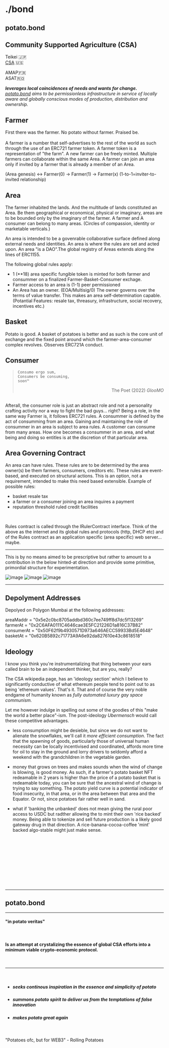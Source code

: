 # ./bond

## potato.bond

## Community Supported Agriculture (CSA)

Teikei 🇯🇵 <br>
[CSA](https://en.wikipedia.org/wiki/Community-supported_agriculture) 🇺🇸 <br>


AMAP🇫🇷 <br>
ASAT🇷🇴 <br>

<i><b>leverages local coincidences of needs and wants for change. </b> <br>
[potato.bond](http://www.potato.bond) aims to be permissionless infrastructure in service of locally aware and globally conscious modes of production, distribution and ownership.</i>


## Farmer
First there was the farmer. No potato without farmer. Praised be. 
<br><br>
A farmer is a number that self-advertises to the rest of the world as such through the use of an ERC721 farmer token. A farmer token is a representation of "the farm". A new farmer can be freely minted. Multiple farmers can collaborate within the same Area. A farmer can join an area only if invited by a farmer that is already a member of an Area. <br>

(Area genesis) <-> Farmer(0) -> Farmer(1) -> Farmer(x) (1-to-1=inviter-to-invited relationship)

## Area 

The farmer inhabited the lands. And the multitude of lands constituted an Area. Be them geographical or economical, physical or imaginary, areas are to be bounded only by the imaginary of the farmer. A farmer and A consumer can belong to many areas. (Circles of compassion, identity or marketable verticals.)

An area is intended to be a govenrable collaborative surface defined along external needs and identities. An area is where the rules are set and acted upon. An area "is a DAO".The global registry of Areas extends along the lines of ERC1155. 

The following global rules apply: 
- 1 (**18) area specific fungible token is minted for both farmer and consummer on a finalized Farmer-Basket-Consumer exchage.
- Farmer access to an area is (1-1) peer permissioned
- An Area has an owner. (EOA/Multisig/0) The owner governs over the terms of value transfer. This makes an area self-determination capable. (Potantial Features: resale tax, threasury, infrastructure, social recovery, incentives etc.)

## Basket <br>
Potato is good. A basket of potatoes is better and as such is the core unit of exchange and the fixed point around which the farmer-area-consumer complex revolves. Observes ERC721A conduct.

## Consumer <br>
 >`Consumo ergo sum,` <br>
 >`Consumers be consuming,`<br>
 `soon™` <br>
 > <div style="text-align: right"> The Poet (2022) <i>GlooMO </i></div>
<br>
 Afterall, the consumer role is just an abstract role and not a personality crafting activity nor a way to fight the bad guys... right? Being a role, in the same way Farmer is, it follows ERC721 rules. A consummer is defined by the act of consumming from an area. Gaining and maintaining the role of consummer in an area is subject to area rules. A customer can consume from many areas. How one becomes a consummer in an area, and what being and doing so entitles is at the discretion of that particular area.
<br>

## Area Governing Contract

An area can have rules. These rules are to be determined by the area owner(s) be them farmers, consumers, creditors etc. These rules are event-based, and executed on structural actions. This is an option, not a requirement, intended to make this need based extensible. Example of possible rules:

- basket resale tax
- a farmer or a consumer joining an area inquires a payment
- reputation threshold ruled credit facilities

<br>

Rules contract is called through the IRulerContract interface. Think of the above as the internet and its global rules and protocols (http, DHCP etc) and of the Rules contract as an application specific (area specific) web server... maybe.

___

This is by no means aimed to be prescriptive but rather to amount to a contribution in the below hinted-at direction  and provide some primitive, primordial structure for experimentation.

![image](https://user-images.githubusercontent.com/5999852/180664607-24133c67-2497-4959-a886-1a254b36cea1.png)
![image](https://user-images.githubusercontent.com/5999852/180664622-1e7f7f32-e8a2-4fc9-98a6-973cce1adcbd.png)
![image](https://user-images.githubusercontent.com/5999852/180664649-7153a885-a3a1-43cb-9559-cfaccca8a96d.png)

____

## Depolyment Addresses

Depolyed on Polygon Mumbai at the following addresses: <br>

areaMaddr = "0x5e2c0bc8705addbd360c7ee749ff8d7dc5f13269" <br>
farmerAt = "0x2C6AFA0111C4646cae3E5FC21226D1a816C37B82" <br>
consumerAt = "0x50F62f9b4930571D973a646AECC59933Bd5E4648" <br>
basketAt = "0x620B5892c71773A9A6e92da827610e43c8618518" <br>


## Ideology

I know you think you're instrumentalizing that thing between your ears called brain to be an independent thinker, but are you, really? <br>

The CSA wikipedia page, has an 'ideology section' which I believe to significantly conductive of what ethereum people tend to point out to as being 'ethereum values'. That's it. That and of course the very noble endgame of humanity known as <i>fully automated luxury gay space communism.</i> <br>

Let me however indulge in spelling out some of the goodies of this "make the world a better place"-ism. The post-ideology <i>Ubermensch</i> would call these competitive advantages. <br>

- less consumption might be desieble, but since we do not want to alienate the snowflakes, we'll call it <i>more efficient consumption</i>. The fact that the spawning of goods, particularly those of universal human necessity can be locally incentivised and coordinated, affords more time for oil to stay in the ground and lorry drivers to seldomly afford a weekend with the grandchildren in the vegetable garden.

- money that grows on trees and makes sounds when the wind of change is blowing, is good money. As such, if a farmer's potato basket NFT redeamable in 2 years is higher than the price of a potato basket that is redeamable today, you can be sure that the ancestral wind of change is trying to say something. The potato yield curve is a potential indicator of food insecurity, in that area, or in the area between that area and the Equator. Or not, since potatoes fair rather well in sand.

- what if 'banking the unbanked' does not mean giving the rural poor access to USDC but radther allowing the to mint their own 'rice backed' money. Being able to tokenize and sell future production is a likely good gateway drug in that direction. A rice-banana-cocoa-coffee 'mint' backed algo-stable might just make sense.


<br>
<br>

<br>
<br>

<br>

<br>
<br>

<br>
<br>
<hr>

## potato.bond
___
#### "in potato veritas"
<br>



#### Is an attempt at crystalizing the essence of global CSA efforts into a minimum viable crypto-economic protocol.

<br>

___

<br>

- ##### seeks continous inspiration in the essence and simplicity of potato 

- ##### summons potato spirit to deliver us from the temptations of false innovation
- ##### makes potato great again

<br>


"Potatoes ofc, but for WEB3" - Rolling Potatoes <br>
